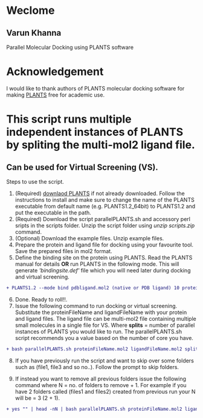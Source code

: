 # Weclome 
## Varun Khanna
Parallel Molecular Docking using PLANTS software
# Acknowledgement
I would like to thank authors of PLANTS molecular docking software for making [PLANTS](http://www.tcd.uni-konstanz.de/research/plants.php) free for academic use.

# This script runs multiple independent instances of PLANTS by spliting the multi-mol2 ligand file. 
## Can be used for Virtual Screening (VS).
Steps to use the script. 
1. (Required) [downlaod PLANTS](http://www.tcd.uni-konstanz.de/plants_download/) if not already downloaded. Follow the instructions to install and make sure to change the name of the PLANTS executable from default name (e.g. PLANTS1.2_64bit) to PLANTS1.2 and put the executable in the path.
2. (Required) Download the script parallelPLANTS.sh and accessory perl sripts in the scripts folder. Unzip the script folder using _unzip scripts.zip_ command. 
3. (Optional) Download the example files. Unzip example files.
4. Prepare the protein and ligand file for docking using your favourite tool. Save the prepared files in mol2 format.
5. Define the binding site on the protein using PLANTS. Read the PLANTS manual for details **OR** run PLANTS in the following mode. This will generate _'bindingsite.def'_ file which you will need later during docking and virtual screening.
```diff 
+ PLANTS1.2 --mode bind pdbligand.mol2 (native or PDB ligand) 10 protein.mol2 (your protein file name)
```
6. Done. Ready to roll!!.
7. Issue the following command to run docking or virtual screening. Substitute the proteinFileName and ligandFileName with your protein and ligand files. The ligand file can be multi-mol2 file containing multiple small molecules in a single file for VS. Where **splits** = number of parallel instances of PLANTS you would like to run. The parallelPLANTS.sh script recommends you a value based on the number of core you have. 
```diff
+ bash parallelPLANTS.sh proteinFileName.mol2 ligandFileName.mol2 splits bindingsite.def
```
8. If you have previously run the script and want to skip over some folders such as (file1, file3 and so no..). Follow the prompt to skip folders.

9. If instead you want to remove all previous folders issue the following command where N = no. of folders to remove + 1. For example if you have 2 folders called (files1 and files2) created from previous run your N will be = 3 (2 + 1).
```diff
+ yes "" | head -nN | bash parallelPLANTS.sh proteinFileName.mol2 ligandFileName.mol2 splits bindingsite.def
```
